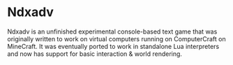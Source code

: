 # Ndxadv

Ndxadv is an unfinished experimental console-based text game that was originally written to work on virtual computers
running on ComputerCraft on MineCraft. It was eventually ported to work in standalone Lua interpreters and now has
support for basic interaction & world rendering.
